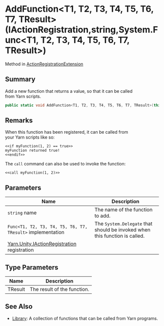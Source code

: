 # AddFunction\<T1, T2, T3, T4, T5, T6, T7, TResult>(IActionRegistration,string,System.Func\<T1, T2, T3, T4, T5, T6, T7, TResult>)

Method in [ActionRegistrationExtension](yarn.unity.actionregistrationextension.md)

## Summary

Add a new function that returns a value, so that it can be called\
from Yarn scripts.

```csharp
public static void AddFunction<T1, T2, T3, T4, T5, T6, T7, TResult>(this IActionRegistration registration, string name, System.Func<T1, T2, T3, T4, T5, T6, T7, TResult> implementation);
```

## Remarks

When this function has been registered, it can be called from\
your Yarn scripts like so:

```
<<if myFunction(1, 2) == true>>
myFunction returned true!
<<endif>>
```

The `call` command can also be used to invoke the function:

```
<<call myFunction(1, 2)>>
```

## Parameters

| Name                                                                             | Description                                                                |
| -------------------------------------------------------------------------------- | -------------------------------------------------------------------------- |
| `string` name                                                                    | The name of the function to add.                                           |
| `Func<T1, T2, T3, T4, T5, T6, T7, TResult>` implementation                       | The `System.Delegate` that should be invoked when this function is called. |
| [Yarn.Unity.IActionRegistration](yarn.unity.iactionregistration.md) registration |                                                                            |

## Type Parameters

| Name    | Description                 |
| ------- | --------------------------- |
| TResult | The result of the function. |

## See Also

* [Library](yarn.library.md): A collection of functions that can be called from Yarn programs.
